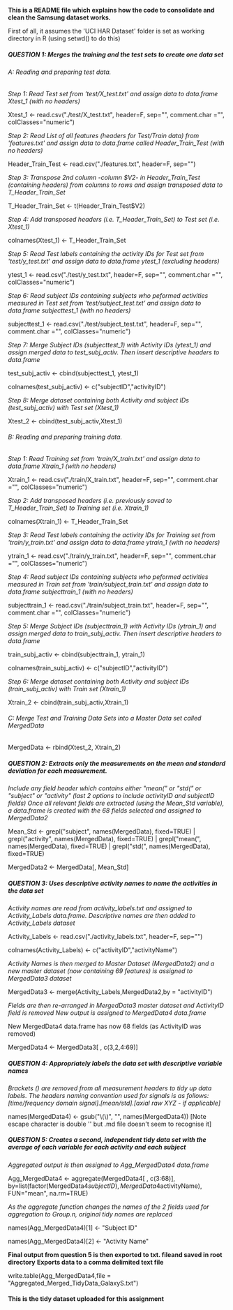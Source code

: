 **This is a README file which explains how the code to consolidate and clean the Samsung dataset works.**

First of all, it assumes the 'UCI HAR Dataset' folder is set as working directory in R (using setwd() to do this)


##### QUESTION 1: Merges the training and the test sets to create one data set

###### A: Reading and preparing test data.

*Step 1: Read Test set from 'test/X_test.txt' and assign data to data.frame Xtest_1 (with no headers)*

Xtest_1 <- read.csv("./test/X_test.txt", header=F, sep="", comment.char ="", colClasses="numeric")

*Step 2: Read List of all features (headers for Test/Train data) from 'features.txt' and assign data to data.frame called Header_Train_Test (with no headers)*

Header_Train_Test <- read.csv("./features.txt", header=F, sep="")

*Step 3: Transpose 2nd column -column $V2- in Header_Train_Test (containing headers) from columns to rows and assign transposed data to T_Header_Train_Set*

T_Header_Train_Set <- t(Header_Train_Test$V2)

*Step 4: Add transposed headers (i.e. T_Header_Train_Set) to Test set (i.e. Xtest_1)*

colnames(Xtest_1) <- T_Header_Train_Set

*Step 5: Read Test labels containing the activity IDs for Test set from 'test/y_test.txt' and assign data to data.frame ytest_1 (excluding headers)*

ytest_1 <- read.csv("./test/y_test.txt", header=F, sep="", comment.char ="", colClasses="numeric")

*Step 6: Read subject IDs containing subjects who peformed activities measured in Test set from 'test/subject_test.txt' and assign data to data.frame subjecttest_1 (with no headers)*

subjecttest_1 <- read.csv("./test/subject_test.txt", header=F, sep="", comment.char ="", colClasses="numeric")

*Step 7: Merge Subject IDs (subjecttest_1) with Activity IDs (ytest_1) and assign merged data to test_subj_activ. Then insert descriptive headers to data.frame*

test_subj_activ <- cbind(subjecttest_1, ytest_1)

colnames(test_subj_activ) <- c("subjectID","activityID")

*Step 8: Merge dataset containing both Activity and subject IDs (test_subj_activ) with Test set (Xtest_1)*

Xtest_2 <- cbind(test_subj_activ,Xtest_1)



###### B: Reading and preparing training data.

*Step 1: Read Training set from 'train/X_train.txt' and assign data to data.frame Xtrain_1 (with no headers)*

Xtrain_1 <- read.csv("./train/X_train.txt", header=F, sep="", comment.char ="", colClasses="numeric")

*Step 2: Add transposed headers (i.e. previously saved to T_Header_Train_Set) to Training set (i.e. Xtrain_1)*

colnames(Xtrain_1) <- T_Header_Train_Set

*Step 3: Read Test labels containing the activity IDs for Training set from 'train/y_train.txt' and assign data to data.frame ytrain_1 (with no headers)*

ytrain_1 <- read.csv("./train/y_train.txt", header=F, sep="", comment.char ="", colClasses="numeric")

*Step 4: Read subject IDs containing subjects who peformed activities measured in Train set from 'train/subject_train.txt' and assign data to data.frame subjecttrain_1 (with no headers)*

subjecttrain_1 <- read.csv("./train/subject_train.txt", header=F, sep="", comment.char ="", colClasses="numeric")

*Step 5: Merge Subject IDs (subjecttrain_1) with Activity IDs (ytrain_1) and assign merged data to train_subj_activ. Then insert descriptive headers to data.frame*

train_subj_activ <- cbind(subjecttrain_1, ytrain_1)

colnames(train_subj_activ) <- c("subjectID","activityID")

*Step 6: Merge dataset containing both Activity and subject IDs (train_subj_activ) with Train set (Xtrain_1)*

Xtrain_2 <- cbind(train_subj_activ,Xtrain_1)



###### C: Merge Test and Training Data Sets into a Master Data set called MergedData

MergedData <- rbind(Xtest_2, Xtrain_2)




##### QUESTION 2: Extracts only the measurements on the mean and standard deviation for each measurement.
*Include any field header which contains either "mean(" or "std(" or "subject" or "activity"
(last 2 options to include activityID and subjectID fields)
Once all relevant fields are extracted (using the Mean_Std variable), a data.frame is created with the 68 fields selected and assigned to MergedData2*

Mean_Std <- grepl("subject", names(MergedData), fixed=TRUE) | grepl("activity", names(MergedData), fixed=TRUE) | grepl("mean(", names(MergedData), fixed=TRUE) | grepl("std(", names(MergedData), fixed=TRUE)

MergedData2 <- MergedData[, Mean_Std]



##### QUESTION 3: Uses descriptive activity names to name the activities in the data set

*Activity names are read from activity_labels.txt and assigned to Activity_Labels data.frame.
Descriptive names are then added to Activity_Labels dataset*

Activity_Labels <- read.csv("./activity_labels.txt", header=F, sep="")

colnames(Activity_Labels) <- c("activityID","activityName")

*Activity Names is then merged to Master Dataset (MergedData2) and a new master dataset (now containing 69 features) is assigned to MergedData3 dataset*

MergedData3 <- merge(Activity_Labels,MergedData2,by = "activityID")

*FIelds are then re-arranged in MergedData3 master dataset and ActivityID field is removed*
*New output is assigned to MergedData4 data.frame*

New MergedData4 data.frame has now 68 fields (as ActivityID was removed)

MergedData4 <- MergedData3[ , c(3,2,4:69)]




##### QUESTION 4: Appropriately labels the data set with descriptive variable names

*Brackets () are removed from all measurement headers to tidy up data labels.*
*The headers naming convention used for signals is as follows: [time/frequency domain signal].[mean/std].[axial raw XYZ - if applicable]*

names(MergedData4) <- gsub("\\(\\)", "", names(MergedData4)) [Note escape character is double '\' but .md file doesn't seem to recognise it]


##### QUESTION 5: Creates a second, independent tidy data set with the average of each variable for each activity and each subject

*Aggregated output is then assigned to Agg_MergedData4 data.frame*

Agg_MergedData4 <- aggregate(MergedData4[ , c(3:68)], by=list(factor(MergedData4$subjectID),MergedData4$activityName), FUN="mean", na.rm=TRUE)

*As the aggregate function changes the names of the 2 fields used for aggregation to Group.n, original tidy names are replaced*

names(Agg_MergedData4)[1] <- "Subject ID"

names(Agg_MergedData4)[2] <- "Activity Name"

**Final output from question 5 is then exported to txt. fileand saved in root directory**
**Exports data to a comma delimited text file**

write.table(Agg_MergedData4,file = "Aggregated_Merged_TidyData_GalaxyS.txt")

#### This is the tidy dataset uploaded for this assignment


